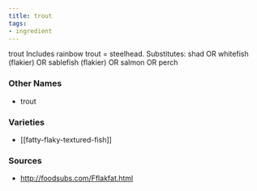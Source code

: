 ```yaml
---
title: trout
tags:
- ingredient
---
```

trout Includes rainbow trout = steelhead. Substitutes: shad OR whitefish (flakier) OR sablefish (flakier) OR salmon OR perch

### Other Names

* trout

### Varieties

* [[fatty-flaky-textured-fish]]

### Sources
* http://foodsubs.com/Fflakfat.html
